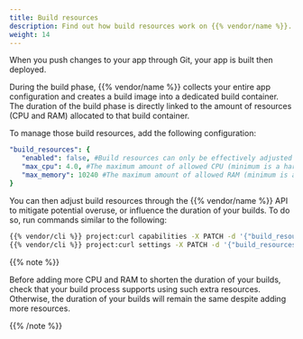 ```yaml
---
title: Build resources
description: Find out how build resources work on {{% vendor/name %}}.
weight: 14
---
```


When you push changes to your app through Git, your app is built then deployed.

During the build phase, {{% vendor/name %}} collects your entire app configuration and creates a build image into a dedicated build container.
The duration of the build phase is directly linked to the amount of resources (CPU and RAM) allocated to that build container.

To manage those build resources, add the following configuration:

```yaml {configFile="apps"}
"build_resources": {
   "enabled": false, #Build resources can only be effectively adjusted once this key is set to true.
   "max_cpu": 4.0, #The maximum amount of allowed CPU (minimum is a hardcoded 0.1)
   "max_memory": 10240 #The maximum amount of allowed RAM (minimum is a hardcoded 64)
}
```

You can then adjust build resources through the {{% vendor/name %}} API to mitigate potential overuse,
or influence the duration of your builds.
To do so, run commands similar to the following:

```bash {location="Terminal"}
{{% vendor/cli %}} project:curl capabilities -X PATCH -d '{"build_resources": {"enabled": true}}' 
{{% vendor/cli %}} project:curl settings -X PATCH -d '{"build_resources": {"cpu": 4.0, "memory": 2048}}'
```

{{% note %}}

Before adding more CPU and RAM to shorten the duration of your builds,
check that your build process supports using such extra resources.
Otherwise, the duration of your builds will remain the same despite adding more resources.

{{% /note %}}